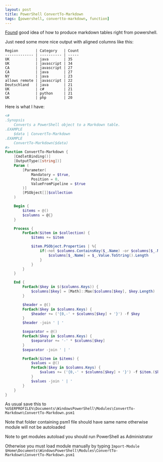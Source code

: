 ```yaml
---
layout: post
title: PowerShell ConvertTo-Markdown
tags: [powershell, convertto-markdown, function]
---
```


[Found](https://gist.github.com/GuruAnt/4c837213d0f313715a93) good idea of how to produce markdown tables right from powershell.

Just need some more nice output with aligned columns like this:

```
Region        | Category   | Count
------------- | ---------- | -----
UK            | java       | 35
UK            | javascript | 34
CA            | javascript | 27
CA            | java       | 27
NY            | java       | 23
allows remote | javascript | 22
Deutschland   | java       | 21
UK            | c#         | 21
CA            | python     | 21
UK            | php        | 20
```

Here is what I have:

```powershell
<#
.Synopsis
    Converts a PowerShell object to a Markdown table.
.EXAMPLE
    $data | ConvertTo-Markdown
.EXAMPLE
    ConvertTo-Markdown($data)
#>
Function ConvertTo-Markdown {
    [CmdletBinding()]
    [OutputType([string])]
    Param (
        [Parameter(
            Mandatory = $true,
            Position = 0,
            ValueFromPipeline = $true
        )]
        [PSObject[]]$collection
    )

    Begin {
        $items = @()
        $columns = @{}
    }

    Process {
        ForEach($item in $collection) {
            $items += $item

            $item.PSObject.Properties | %{
                if(-not $columns.ContainsKey($_.Name) -or $columns[$_.Name] -lt $_.Value.ToString().Length) {
                    $columns[$_.Name] = $_.Value.ToString().Length
                }
            }
        }
    }

    End {
        ForEach($key in $($columns.Keys)) {
            $columns[$key] = [Math]::Max($columns[$key], $key.Length)
        }

        $header = @()
        ForEach($key in $columns.Keys) {
            $header += ('{0,-' + $columns[$key] + '}') -f $key
        }
        $header -join ' | '

        $separator = @()
        ForEach($key in $columns.Keys) {
            $separator += '-' * $columns[$key]
        }
        $separator -join ' | '

        ForEach($item in $items) {
            $values = @()
            ForEach($key in $columns.Keys) {
                $values += ('{0,-' + $columns[$key] + '}') -f $item.($key)
            }
            $values -join ' | '
        }
    }
}
```

As usual save this to `%USERPROFILE%\Documents\WindowsPowerShell\Modules\ConvertTo-Markdown\ConvertTo-Markdown.psm1`

Note that folder containing psm1 file should have same name otherwise module will not be autoloaded

Note to get modules autoload you should run PowerShell as Administrator

Otherwise you must load module manually by typing `Import-Module $Home\Documents\WindowsPowerShell\Modules\ConvertTo-Markdown\ConvertTo-Markdown.psm1`
